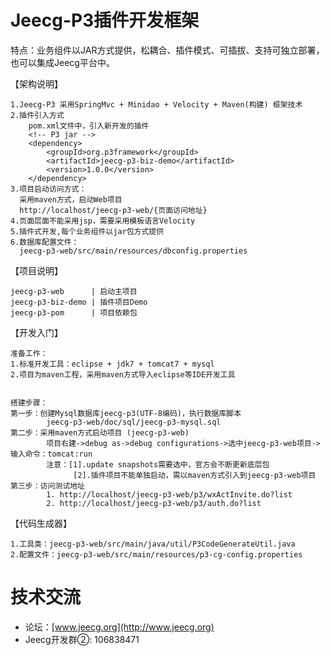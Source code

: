 Jeecg-P3插件开发框架
==========
特点：业务组件以JAR方式提供，松耦合、插件模式、可插拔、支持可独立部署，也可以集成Jeecg平台中。

	  
【架构说明】

    1.Jeecg-P3 采用SpringMvc + Minidao + Velocity + Maven(构建) 框架技术
    2.插件引入方式
        pom.xml文件中，引入新开发的插件
        <!-- P3 jar -->
 	    <dependency>
			<groupId>org.p3framework</groupId>
			<artifactId>jeecg-p3-biz-demo</artifactId>
			<version>1.0.0</version>
		</dependency>
	3.项目启动访问方式：
	  采用maven方式，启动Web项目
      http://localhost/jeecg-p3-web/{页面访问地址}
    4.页面层面不能采用jsp，需要采用模板语言Velocity
    5.插件式开发,每个业务组件以jar包方式提供
	6.数据库配置文件：
	  jeecg-p3-web/src/main/resources/dbconfig.properties

【项目说明】

	jeecg-p3-web      | 启动主项目
	jeecg-p3-biz-demo | 插件项目Demo
	jeecg-p3-pom      | 项目依赖包     

【开发入门】

	准备工作：
	1.标准开发工具：eclipse + jdk7 + tomcat7 + mysql
    2.项目为maven工程，采用maven方式导入eclipse等IDE开发工具 


	搭建步骤：
	第一步：创建Mysql数据库jeecg-p3(UTF-8编码)，执行数据库脚本
            jeecg-p3-web/doc/sql/jeecg-p3-mysql.sql
	第二步：采用maven方式启动项目 (jeecg-p3-web)
            项目右建->debug as->debug configurations->选中jeecg-p3-web项目->输入命令：tomcat:run
            注意：[1].update snapshots需要选中，官方会不断更新底层包
			      [2].插件项目不能单独启动，需以maven方式引入到jeecg-p3-web项目
	第三步：访问测试地址
		    1. http://localhost/jeecg-p3-web/p3/wxActInvite.do?list
		    2. http://localhost/jeecg-p3-web/p3/auth.do?list

【代码生成器】

	1.工具类：jeecg-p3-web/src/main/java/util/P3CodeGenerateUtil.java
	2.配置文件：jeecg-p3-web/src/main/resources/p3-cg-config.properties

技术交流
==========
* 论坛：[www.jeecg.org](http://www.jeecg.org)
* Jeecg开发群②: 106838471	